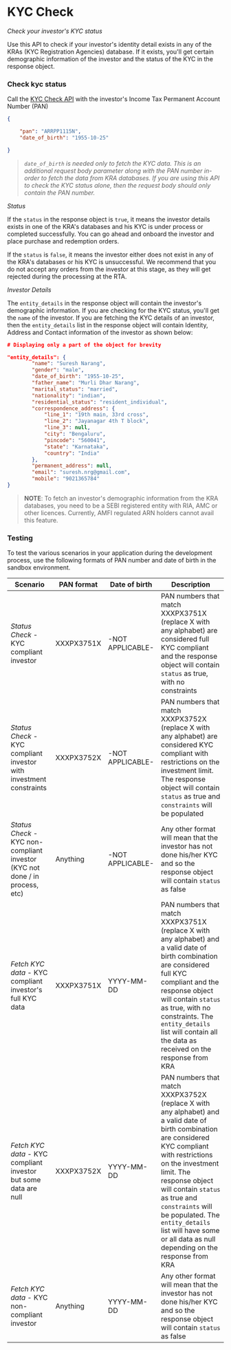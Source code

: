 # KYC Check

*Check your investor's KYC status*

  

Use this API to check if your investor's identity detail exists in any of the KRAs (KYC Registration Agencies) database. If it exists, you'll get certain demographic information of the investor and the status of the KYC in the response object.

  

### Check kyc status

Call the [KYC Check API](https://fintechprimitives.com/api/#create-a-kyc-check) with the investor's Income Tax Permanent Account Number (PAN)

```json
{

	"pan": "ARRPP1115N",
	"date_of_birth": "1955-10-25"

}
```

> _`date_of_birth` is needed only to fetch the KYC data. This is an additional request body parameter along with the PAN number in-order to fetch the data from KRA databases. If you are using this API to check the KYC status alone, then the request body should only contain the PAN number._

*Status*

If the `status` in the response object is `true`, it means the investor details exists in one of the KRA's databases and his KYC is under process or completed successfully. You can go ahead and onboard the investor and place purchase and redemption orders.

  

If the `status` is `false`, it means the investor either does not exist in any of the KRA's databases or his KYC is unsuccessful. We recommend that you do not accept any orders from the investor at this stage, as they will get rejected during the processing at the RTA.

  

*Investor Details*

The `entity_details` in the response object will contain the investor's demographic information. If you are checking for the KYC status, you'll get the `name` of the investor. If you are fetching the KYC details of an investor, then the `entity_details` list in the response object will contain Identity, Address and Contact information of the investor as shown below:

```json
# Displaying only a part of the object for brevity

"entity_details": {
        "name": "Suresh Narang",
        "gender": "male",
        "date_of_birth": "1955-10-25",
        "father_name": "Murli Dhar Narang",
        "marital_status": "married",
        "nationality": "indian",
        "residential_status": "resident_individual",
        "correspondence_address": {
		    "line_1": "19th main, 33rd cross",
		    "line_2": "Jayanagar 4th T block",
		    "line_3": null,
		    "city": "Bengaluru",
		    "pincode": "560041",
		    "state": "Karnataka",
		    "country": "India"
        },
		"permanent_address": null,
        "email": "suresh.nrg@gmail.com",
        "mobile": "9021365784"
}
```

  
> ****NOTE****: To fetch an investor's demographic information from the KRA databases, you need to be a SEBI registered entity with RIA, AMC or other licences. Currently, AMFI regulated ARN holders cannot avail this feature.

### Testing

To test the various scenarios in your application during the development process, use the following formats of PAN number and date of birth in the sandbox environment.

| Scenario                                                                   | PAN format | Date of birth | Description                                                                                                                                                                                                                                                                                                                                                                      |
| -------------------------------------------------------------------------- | ---------- | ------------- | -------------------------------------------------------------------------------------------------------------------------------------------------------------------------------------------------------------------------------------------------------------------------------------------------------------------------------------------------------------------------------- |
| *Status Check* - KYC compliant investor                                      | XXXPX3751X | -NOT APPLICABLE-            | PAN numbers that match XXXPX3751X (replace X with any alphabet) are considered full KYC compliant and the response object will contain `status` as true, with no constraints                                                                                                                                                                                                       |
| *Status Check* - KYC compliant investor with investment constraints          | XXXPX3752X | -NOT APPLICABLE-            | PAN numbers that match XXXPX3752X (replace X with any alphabet) are considered KYC compliant with restrictions on the investment limit. The response object will contain `status` as true and `constraints` will be populated                                                                                                                                                        |
| *Status Check* - KYC non-compliant investor (KYC not done / in process, etc) | Anything   | -NOT APPLICABLE-            | Any other format will mean that the investor has not done his/her KYC and so the response object will contain `status` as false                                                                                                                                                                                                                                                                           |
| *Fetch KYC data* - KYC compliant investor's full KYC data                    | XXXPX3751X | YYYY-MM-DD    | PAN numbers that match XXXPX3751X (replace X with any alphabet) and a valid date of birth combination are considered full KYC compliant and the response object will contain `status` as true, with no constraints. The `entity_details` list will contain all the data as received on the response from KRA                                                          |
| *Fetch KYC data* - KYC compliant investor but some data are null             | XXXPX3752X | YYYY-MM-DD    | PAN numbers that match XXXPX3752X (replace X with any alphabet) and a valid date of birth combination are considered KYC compliant with restrictions on the investment limit. The response object will contain `status` as true and `constraints` will be populated. The `entity_details` list will have some or all data as null depending on the response from KRA |
| *Fetch KYC data* - KYC non-compliant investor                                | Anything   | YYYY-MM-DD    | Any other format will mean that the investor has not done his/her KYC and so the response object will contain `status` as false                                                                                                                                                                                                                                                              |
